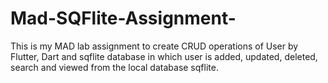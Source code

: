 # Mad-SQFlite-Assignment-
This is my MAD lab assignment to create CRUD operations of User by Flutter, Dart and sqflite database in which user is added, updated, deleted, search and viewed from the local database sqflite.
